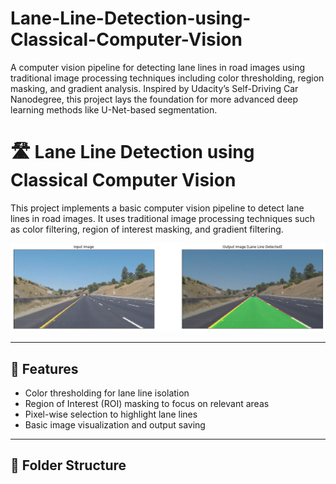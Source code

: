 # Lane-Line-Detection-using-Classical-Computer-Vision
A computer vision pipeline for detecting lane lines in road images using traditional image processing techniques including color thresholding, region masking, and gradient analysis. Inspired by Udacity’s Self-Driving Car Nanodegree, this project lays the foundation for more advanced deep learning methods like U-Net-based segmentation.

# 🛣️ Lane Line Detection using Classical Computer Vision

This project implements a basic computer vision pipeline to detect lane lines in road images. It uses traditional image processing techniques such as color filtering, region of interest masking, and gradient filtering.

![Demo](https://github.com/1216-dev/Lane-Line-Detection-using-Classical-Computer-Vision/blob/main/outputs.png)

---

## 🚗 Features

- Color thresholding for lane line isolation
- Region of Interest (ROI) masking to focus on relevant areas
- Pixel-wise selection to highlight lane lines
- Basic image visualization and output saving

---

## 📁 Folder Structure

